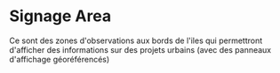 # Signage Area

Ce sont des zones d'observations aux bords de l'iles qui permettront d'afficher des informations sur des projets urbains (avec des panneaux d'affichage géoréférencés)
